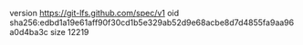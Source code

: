version https://git-lfs.github.com/spec/v1
oid sha256:edbd1a19e61aff90f30cd1b5e329ab52d9e68acbe8d7d4855fa9aa96a0d4ba3c
size 12219

